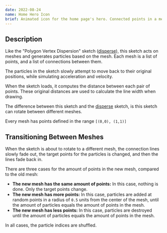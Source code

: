 ```yaml
---
date: 2022-08-24
name: Home Hero Icon
brief: Animated icon for the home page's hero. Connected points in a mesh, that transitions to another mesh every 5s.
---
```


## Description

Like the "Polygon Vertex Dispersion" sketch ([disperse]), this sketch acts on meshes and generates particles based on the mesh. Each mesh is a list of points, and a list of connections between them.

The particles in the sketch slowly attempt to move back to their original positions, while simulating acceleration and velocity.

When the sketch loads, it computes the distance between each pair of points. These original distances are used to calculate the line width when drawing.

The difference between this sketch and the [disperse] sketch, is this sketch can rotate between different meshes.

Every mesh has points defined in the range `[(0,0), (1,1)]`

[disperse]: /sketches/disperse

## Transitioning Between Meshes

When the sketch is about to rotate to a different mesh, the connection lines slowly fade out, the target points for the particles is changed, and then the lines fade back in.

There are three cases for the amount of points in the new mesh, compared to the old mesh:

- **The new mesh has the same amount of points:** In this case, nothing is done. Only the target points change.
- **The new mesh has more points:** In this case, particles are added at random points in a radius of `0.5` units from the center of the mesh, until the amount of particles equals the amount of points in the mesh.
- **The new mesh has less points:** In this case, particles are destroyed until the amount of particles equals the amount of points in the mesh.

In all cases, the particle indices are shuffled.
